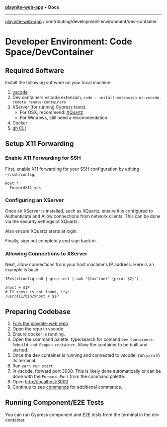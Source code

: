 [**playnite-web-app**](../../../README.md) • **Docs**

***

[playnite-web-app](../../../README.md) / contributing/development-environment/dev-container

# Developer Environment: Code Space/DevContainer

## Required Software

Install the following software on your local machine:

1. [vscode](https://code.visualstudio.com/Download)
2. Dev containers vscode extension, `code --install-extension ms-vscode-remote.remote-containers`
3. XServer (for running Cypress tests).
   - For OSX, recommend: [XQuartz](https://www.bing.com/ck/a?!&&p=c21da4f99329c03fJmltdHM9MTcxODg0MTYwMCZpZ3VpZD0zOTJjZTBlOC1iMzRjLTY3Y2MtMDU4NC1mM2NkYjI2MDY2NjUmaW5zaWQ9NTIyNw&ptn=3&ver=2&hsh=3&fclid=392ce0e8-b34c-67cc-0584-f3cdb2606665&psq=xquartz+&u=a1aHR0cHM6Ly93d3cueHF1YXJ0ei5vcmcv&ntb=1)
   - For Windows, still need a recommendation.
4. Docker
5. [gh CLI](https://github.com/cli/cli)

## Setup X11 Forwarding

### Enable X11 Forwarding for SSH

First, enable X11 forwarding for your SSH configuration by editing `~/.ssh/config`.

```ssh_config
Host *
  ForwardX11 yes
```

### Configuring an XServer

Once an XServer is installed, such as XQuartz, ensure it is configured to Authenticate and Allow connections from network clients. This can be done via the security settings of XQuartz.

Also ensure XQuartz starts at login.

Finally, sign out completely and sign back in.

### Allowing Connections to XServer

Next, allow connections from your host machine's IP address. Here is an example is bash:

```shell
IP=$(ifconfig en0 | grep inet | awk '$1=="inet" {print $2}')

xhost + $IP
# If xhost is not found, try:
/usr/X11/bin/xhost + $IP
```

## Preparing Codebase

1. [Fork the playnite-web repo](https://github.com/andrew-codes/playnite-web/fork)
2. Open the repo in vscode.
3. Ensure docker is running.
4. Open the command palette, type/search for comand `Dev Containers: Rebuild and Reopen container`. Allow the container to be built and started.
5. Once the dev container is running and connected to vscode, run `yarn` in its terminal.
6. Run `yarn run start`
7. In vscode, forward port 3000. This is likely done automatically or can be done with the `Forward Port` from the command palette.
8. Open [http://localhost:3000](http://localhost:3000).
9. Continue to see [commands](./index.md#running-playnite-web) for additional commands.

## Running Component/E2E Tests

You can run Cypress component and E2E tests from the terminal in the dev container.
